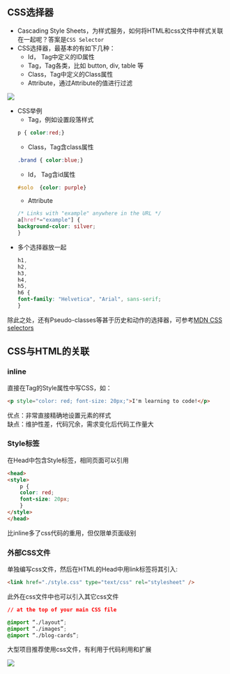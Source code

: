 ## CSS选择器
- Cascading Style Sheets，为样式服务，如何将HTML和css文件中样式关联在一起呢？答案是`CSS Selector` 
- CSS选择器，最基本的有如下几种：
    - Id， Tag中定义的ID属性
    - Tag，Tag各类，比如 button, div, table 等
    - Class，Tag中定义的Class属性
    - Attribute，通过Attribute的值进行过滤

![](https://s2.loli.net/2022/09/12/4D6su8HZKIamySz.png)

- CSS举例
    - Tag，例如设置段落样式
    ``` css
    p { color:red;}
    ```
    - Class，Tag含class属性
    ``` css
    .brand { color:blue;}
    ```
    - Id， Tag含id属性
    ```css
    #solo  {color: purple}
    ```
    - Attribute
    ```css
    /* Links with "example" anywhere in the URL */
    a[href*="example"] {
    background-color: silver;
    }
    ```
- 多个选择器放一起
    ```css
    h1,
    h2,
    h3,
    h4,
    h5,
    h6 {
    font-family: "Helvetica", "Arial", sans-serif;
    }
    ```
除此之处，还有Pseudo-classes等甚于历史和动作的选择器，可参考[MDN CSS selectors](https://developer.mozilla.org/en-US/docs/Web/CSS/CSS_Selectors)


## CSS与HTML的关联
### inline
直接在Tag的Style属性中写CSS，如：
  ``` html
  <p style="color: red; font-size: 20px;">I'm learning to code!</p>
  ```
  优点：非常直接精确地设置元素的样式    
  缺点：维护性差，代码冗余，需求变化后代码工作量大

### Style标签
在Head中包含Style标签，相同页面可以引用
``` html
<head>
<style>
    p {
    color: red;
    font-size: 20px;
    }
</style>
</head>
```
比inline多了css代码的重用，但仅限单页面级别

### 外部CSS文件
单独编写css文件，然后在HTML的Head中用link标签将其引入:
```html
<link href="./style.css" type="text/css" rel="stylesheet" />
```
此外在css文件中也可以引入其它css文件
```css
// at the top of your main CSS file

@import “./layout”;
@import “./images”;
@import “./blog-cards”;
```
大型项目推荐使用css文件，有利用于代码利用和扩展

![](https://s2.loli.net/2022/09/12/ApTLs8SiVONPlqc.png)